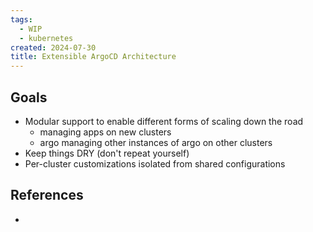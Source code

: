 ```yaml
---
tags:
  - WIP
  - kubernetes
created: 2024-07-30
title: Extensible ArgoCD Architecture
---
```


## Goals

- Modular support to enable different forms of scaling down the road
	- managing apps on new clusters
	- argo managing other instances of argo on other clusters
- Keep things DRY (don't repeat yourself)
- Per-cluster customizations isolated from shared configurations

## References

- 
